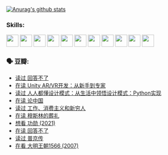 
[![Anurag's github stats](https://github-readme-stats.vercel.app/api?username=w940853815)](https://github.com/anuraghazra/github-readme-stats)

### Skills:

<code><img height="32" src="https://cdn.jsdelivr.net/npm/simple-icons@v5/icons/python.svg"></code>
<code><img height="32" src="https://cdn.jsdelivr.net/npm/simple-icons@v5/icons/javascript.svg"></code>
<code><img height="32" src="https://cdn.jsdelivr.net/npm/simple-icons@v5/icons/django.svg"></code>
<code><img height="32" src="https://cdn.jsdelivr.net/npm/simple-icons@v5/icons/flask.svg"></code>
<code><img height="32" src="https://cdn.jsdelivr.net/npm/simple-icons@v5/icons/vuetify.svg"></code>
<code><img height="32" src="https://cdn.jsdelivr.net/npm/simple-icons@v5/icons/git.svg"></code>
<code><img height="32" src="https://cdn.jsdelivr.net/npm/simple-icons@v5/icons/docker.svg"></code>
<code><img height="32" src="https://cdn.jsdelivr.net/npm/simple-icons@v5/icons/postgresql.svg"></code>
<code><img height="32" src="https://cdn.jsdelivr.net/npm/simple-icons@v5/icons/elasticsearch.svg"></code>
<code><img height="32" src="https://cdn.jsdelivr.net/npm/simple-icons@v5/icons/macos.svg"></code>
<code><img height="32" src="https://cdn.jsdelivr.net/npm/simple-icons@v5/icons/linux.svg"></code>

### 🗣 豆瓣:

<!-- DOUBAN-ACTIVITIES:START -->
- [读过 回答不了](https://www.douban.com/people/136069238/status/3812155932/?_i=48966708)
- [在读 Unity AR/VR开发：从新手到专家](https://www.douban.com/people/136069238/status/3810864648/?_i=48966708)
- [读过 人人都懂设计模式：从生活中领悟设计模式：Python实现](https://www.douban.com/people/136069238/status/3806334005/?_i=48966708)
- [在读 论中国](https://www.douban.com/people/136069238/status/3805671678/?_i=48966708)
- [读过 工作、消费主义和新穷人](https://www.douban.com/people/136069238/status/3803834644/?_i=48966708)
- [在读 穆斯林的葬礼](https://www.douban.com/people/136069238/status/3802824932/?_i=48966708)
- [想看 功勋‎ (2021)](https://www.douban.com/people/136069238/status/3802127044/?_i=48966708)
- [在读 回答不了](https://www.douban.com/people/136069238/status/3802078489/?_i=48966708)
- [读过 普京传](https://www.douban.com/people/136069238/status/3802076688/?_i=48966708)
- [在看 大明王朝1566‎ (2007)](https://www.douban.com/people/136069238/status/3800275133/?_i=48966708)
<!-- DOUBAN-ACTIVITIES:END -->
<!--
**w940853815/w940853815** is a ✨ _special_ ✨ repository because its `README.md` (this file) appears on your GitHub profile.

Here are some ideas to get you started:

- 🔭 I’m currently working on ...
- 🌱 I’m currently learning ...
- 👯 I’m looking to collaborate on ...
- 🤔 I’m looking for help with ...
- 💬 Ask me about ...
- 📫 How to reach me: ...
- 😄 Pronouns: ...
- ⚡ Fun fact: ...
-->
